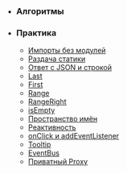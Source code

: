 * ### Алгоритмы ###

* ### Практика ###
  * [Импорты без модулей](./practice/importsWithoutModules/)
  * [Раздача статики](./practice/servingStaticContent/)
  * [Ответ с JSON и строкой](./practice/responseWithJsonAndString/)
  * [Last](./practice/last/)
  * [First](./practice/first/)
  * [Range](./practice/range/)
  * [RangeRight](./practice/rangeRight/)
  * [isEmpty](./practice/isEmpty/)
  * [Пространство имён](./practice/namespace/)
  * [Реактивность](./practice/defineProperty/)
  * [onClick и addEventListener](./practice/onClickAndAddEventListener/)
  * [Tooltip](./practice/tooltip/)
  * [EventBus](./practice/eventBus/)
  * [Приватный Proxy](./practice/proxyProps/)
